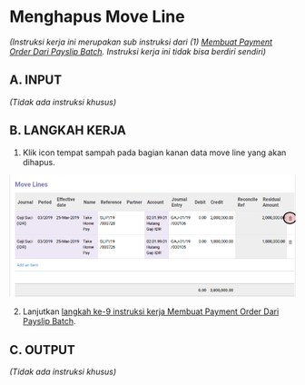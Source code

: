 # Menghapus Move Line

*(Instruksi kerja ini merupakan sub instruksi dari (1) [Membuat Payment Order Dari Payslip Batch](./membuat-payment-order.md). Instruksi kerja ini tidak bisa berdiri sendiri)*

## A. INPUT

*(Tidak ada instruksi khusus)*

## B. LANGKAH KERJA

1. Klik icon tempat sampah pada bagian kanan data move line yang akan dihapus.

![](../../img/payslip-batch/tombol-hapus-pop-up-create-payment-order.png)

2. Lanjutkan [langkah ke-9 instruksi kerja Membuat Payment Order Dari Payslip Batch](./membuat-payment-order.md#l9).

## C. OUTPUT

*(Tidak ada instruksi khusus)*
